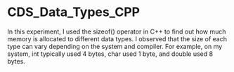# CDS_Data_Types_CPP

In this experiment, I used the sizeof() operator in C++ to find out how much memory is allocated to different data types. I observed that the size of each type can vary depending on the system and compiler. For example, on my system, int typically used 4 bytes, char used 1 byte, and double used 8 bytes. 
